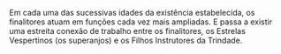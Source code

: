 ﻿Em cada uma das sucessivas idades da existência estabelecida, os finalitores atuam em funções cada vez mais ampliadas. E passa a existir uma estreita conexão de trabalho entre os finalitores, os Estrelas Vespertinos (os superanjos) e os Filhos Instrutores da Trindade.